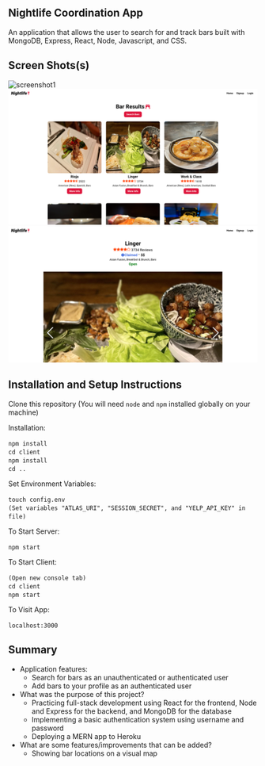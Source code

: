 ## Nightlife Coordination App

An application that allows the user to search for and track bars built with MongoDB, Express, React, Node, Javascript, and CSS.

## Screen Shots(s)

![screenshot1](client/public/screenshot1.png)
![screenshot2](client/public/screenshot2.png)
![screenshot3](client/public/screenshot3.png)

## Installation and Setup Instructions

Clone this repository (You will need `node` and `npm` installed globally on your machine)

Installation:

`npm install`<br>
`cd client`<br>
`npm install`<br>
`cd ..`

Set Environment Variables:

`touch config.env`<br>
`(Set variables "ATLAS_URI", "SESSION_SECRET", and "YELP_API_KEY" in file)`

To Start Server:

`npm start`

To Start Client:

`(Open new console tab)`<br>
`cd client`<br>
`npm start`

To Visit App:

`localhost:3000`

## Summary

- Application features:
  - Search for bars as an unauthenticated or authenticated user
  - Add bars to your profile as an authenticated user
- What was the purpose of this project?
  - Practicing full-stack development using React for the frontend, Node and Express for the backend, and MongoDB for the database
  - Implementing a basic authentication system using username and password
  - Deploying a MERN app to Heroku
- What are some features/improvements that can be added?
  - Showing bar locations on a visual map